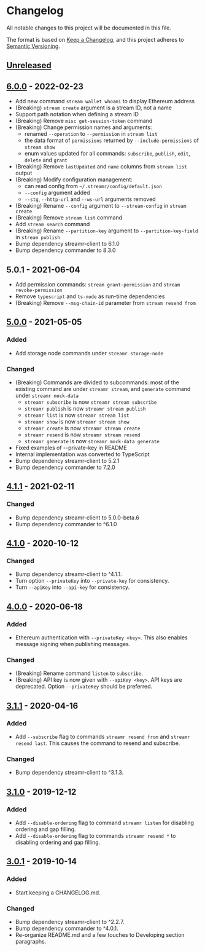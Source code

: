 # Changelog
All notable changes to this project will be documented in this file.

The format is based on [Keep a Changelog](https://keepachangelog.com/en/1.0.0/),
and this project adheres to [Semantic Versioning](https://semver.org/spec/v2.0.0.html).

## [Unreleased]

## [6.0.0] - 2022-02-23
- Add new command `stream wallet whoami` to display Ethereum address
- (Breaking) `stream create` argument is a stream ID, not a name
- Support path notation when defining a stream ID
- (Breaking) Remove `misc get-session-token` command
- (Breaking) Change permission names and arguments:
  - renamed `--operation` to `--permission` in `stream list`
  - the data format of `permissions` returned by `--include-permissions` of `stream show` 
  - enum values updated for all commands: `subscribe`, `publish`, `edit`, `delete` and `grant`
- (Breaking) Remove `lastUpdated` and `name` columns from `stream list` output
- (Breaking) Modify configuration management:
  - can read config from `~/.streamr/config/default.json`
  - `--config` argument added
  - `--stg`, `--http-url` and `--ws-url` arguments removed
- (Breaking) Rename `--config` argument to `--stream-config` in `stream create`
- (Breaking) Remove `stream list` command
- Add `stream search` command
- (Breaking) Rename `--partition-key` argument to `--partition-key-field` in `stream publish`
- Bump dependency streamr-client to 6.1.0
- Bump dependency commander to 8.3.0

## 5.0.1 - 2021-06-04

- Add permission commands: `stream grant-permission` and `stream revoke-permission`
- Remove `typescript` and `ts-node` as run-time dependencies
- (Breaking) Remove `--msg-chain-id` parameter from `stream resend from`

## [5.0.0] - 2021-05-05
### Added
- Add storage node commands under `streamr storage-node`

### Changed
- (Breaking) Commands are divided to subcommands: most of the existing command are under `streamr stream`, and `generate` command under `streamr mock-data`
  - `streamr subscribe` is now `streamr stream subscribe`
  - `streamr publish` is now `streamr stream publish`
  - `streamr list` is now `streamr stream list`
  - `streamr show` is now `streamr stream show`
  - `streamr create` is now `streamr stream create`
  - `streamr resend` is now `streamr stream resend`
  - `streamr generate` is now `streamr mock-data generate`
- Fixed examples of --private-key in README
- Internal implementation was converted to TypeScript
- Bump dependency streamr-client to 5.2.1
- Bump dependency commander to 7.2.0

## [4.1.1] - 2021-02-11
### Changed
- Bump dependency streamr-client to 5.0.0-beta.6
- Bump dependency commander to ^6.1.0

## [4.1.0] - 2020-10-12
### Changed
- Bump dependency streamr-client to ^4.1.1.
- Turn option `--privateKey` into `--private-key` for consistency.
- Turn `--apiKey` into `--api-key` for consistency.

## [4.0.0] - 2020-06-18
### Added
- Ethereum authentication with `--privateKey <key>`. This also enables message signing when publishing messages.

### Changed
- (Breaking) Rename command `listen` to `subscribe`.
- (Breaking) API key is now given with `--apiKey <key>`. API keys are deprecated. Option `--privateKey` should be preferred.

## [3.1.1] - 2020-04-16
### Added
- Add `--subscribe` flag to commands `streamr resend from` and `streamr resend last`. This causes the command to resend and subscribe. 

### Changed
- Bump dependency streamr-client to ^3.1.3.

## [3.1.0] - 2019-12-12
### Added
- Add `--disable-ordering` flag to command `streamr listen` for disabling
ordering and gap filling.
- Add `--disable-ordering` flag to commands `streamr resend *` to disabling
ordering and gap filling.

## [3.0.1] - 2019-10-14
### Added
- Start keeping a CHANGELOG.md.

### Changed
- Bump dependency streamr-client to ^2.2.7.
- Bump dependency commander to ^4.0.1.
- Re-organize README.md and a few touches to Developing section paragraphs.

[Unreleased]: https://github.com/streamr-dev/network-monorepo/compare/cli-tools%2fv6.0.0...HEAD
[6.0.0]: https://github.com/streamr-dev/network-monorepo/compare/cli-tools%2fv5.0.1...cli-tools%2fv6.0.0
[5.0.0]: https://github.com/streamr-dev/cli-tools/compare/v4.1.1...v5.0.0
[4.1.1]: https://github.com/streamr-dev/cli-tools/compare/v4.1.0...v4.1.1
[4.1.0]: https://github.com/streamr-dev/cli-tools/compare/v4.0.0...v4.1.0
[4.0.0]: https://github.com/streamr-dev/cli-tools/compare/v3.1.1...v4.0.0
[3.1.1]: https://github.com/streamr-dev/cli-tools/compare/v3.1.0...v3.1.1
[3.1.0]: https://github.com/streamr-dev/cli-tools/compare/v3.0.1...v3.1.0
[3.0.1]: https://github.com/streamr-dev/cli-tools/compare/v3.0.0...v3.0.1
